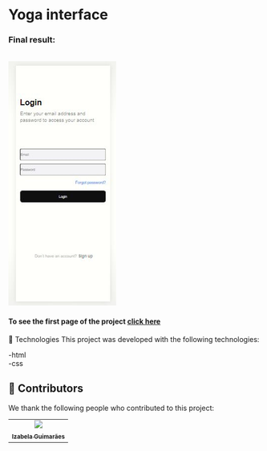 # Yoga interface 





<h3>Final result:</h3>
<br>
<img src="./assets/result.jpeg" alt="Application result ">
<br>



<h4>To see the first page of the project <a href="https://github.com/izabela-guimaraes/yoga-interface-2" target="blank">click here</a></h4>

🚀 Technologies
This project was developed with the following technologies:
<br>

-html
<br>
-css


## 🤝  Contributors

We thank the following people who contributed to this project:

<table>
  <tr>
    <td align="center">
      <a href="#">
        <img width="100em" src="./assets/izabela guimaraes...jpeg"/><br>
        <sub>
          <b>Izabela Guimarães</b>
        </sub>
      </a>
    </td>
  
</table>

